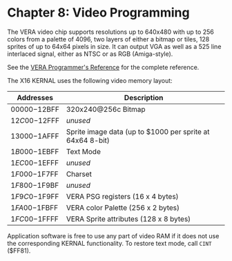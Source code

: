 # Chapter 8: Video Programming

The VERA video chip supports resolutions up to 640x480 with up to 256 colors from a palette of 4096, two layers of either a bitmap or tiles, 128 sprites of up to 64x64 pixels in size. It can output VGA as well as a 525 line interlaced signal, either as NTSC or as RGB (Amiga-style).

See the [VERA Programmer's Reference](VERA%20Programmer's%20Reference.md) for the complete reference.

The X16 KERNAL uses the following video memory layout:

| Addresses     | Description                                               |
|---------------|-----------------------------------------------------------|
| $00000-$12BFF | 320x240@256c Bitmap                                       |
| $12C00-$12FFF | *unused*                                                  |
| $13000-$1AFFF | Sprite image data (up to $1000 per sprite at 64x64 8-bit) |
| $1B000-$1EBFF | Text Mode                                                 |
| $1EC00-$1EFFF | *unused*                                                  |
| $1F000-$1F7FF | Charset                                                   |
| $1F800-$1F9BF | *unused*                                                  |
| $1F9C0-$1F9FF | VERA PSG registers (16 x 4 bytes)                         |
| $1FA00-$1FBFF | VERA color Palette (256 x 2 bytes)                        |
| $1FC00-$1FFFF | VERA Sprite attributes (128 x 8 bytes)                    |

Application software is free to use any part of video RAM if it does not use the corresponding KERNAL functionality. To restore text mode, call `CINT` ($FF81).
